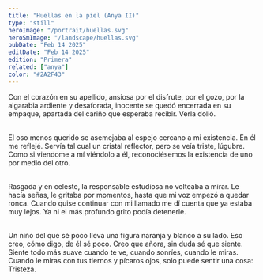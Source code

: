```yaml
---
title: "Huellas en la piel (Anya II)"
type: "still"
heroImage: "/portrait/huellas.svg"
heroSmImage: "/landscape/huellas.svg"
pubDate: "Feb 14 2025"
editDate: "Feb 14 2025"
edition: "Primera"
related: ["anya"]
color: "#2A2F43"
---
```


Con el corazón en su apellido, ansiosa por el disfrute, por el gozo, por la algarabia ardiente y desaforada, inocente se quedó encerrada en su empaque, apartada del cariño que esperaba recibir. Verla dolió.
<br><br>

El oso menos querido se asemejaba al espejo cercano a mi existencia. En él me reflejé. Servía tal cual un cristal reflector, pero se veía triste, lúgubre. Como si viendome a mí viéndolo a él, reconociésemos la existencia de uno por medio del otro.
<br><br>

Rasgada y en celeste, la responsable estudiosa no volteaba a mirar. Le hacía señas, le gritaba por momentos, hasta que mi voz empezó a quedar ronca. Cuando quise continuar con mi llamado me dí cuenta que ya estaba muy lejos. Ya ni el más profundo grito podía detenerle.
<br><br>

Un niño del que sé poco lleva una figura naranja y blanco a su lado. Eso creo, cómo digo, de él sé poco. Creo que añora, sin duda sé que siente. Siente todo más suave cuando te ve, cuando sonríes, cuando le miras. Cuando le miras con tus tiernos y pícaros ojos, solo puede sentir una cosa: Tristeza.
